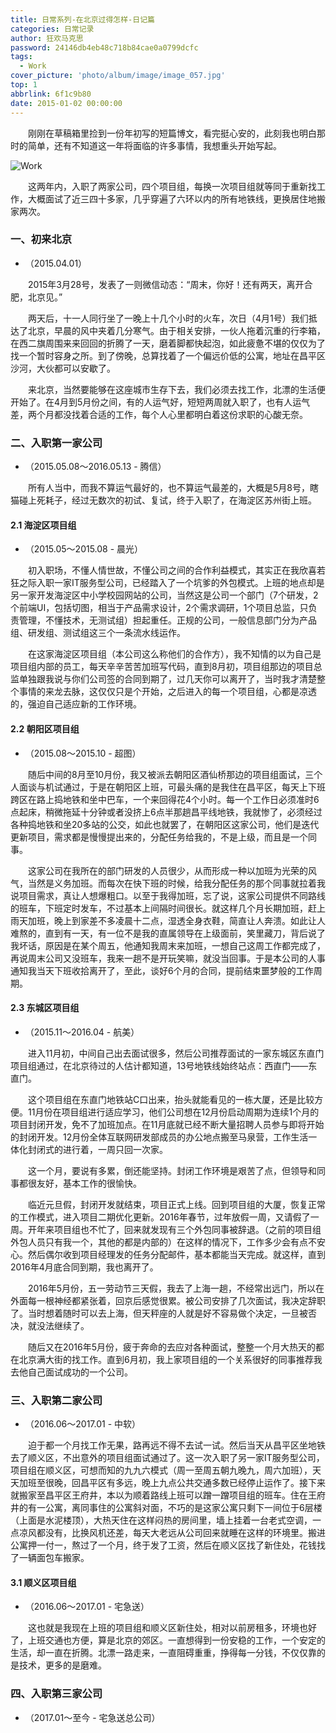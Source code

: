 ```yaml
---
title: 日常系列-在北京过得怎样-日记篇
categories: 日常记录
author: 狂欢马克思
password: 24146db4eb48c718b84cae0a0799dcfc
tags:
  - Work
cover_picture: 'photo/album/image/image_057.jpg'
top: 1
abbrlink: 6f1c9b80
date: 2015-01-02 00:00:00
---
```




&emsp;&emsp;刚刚在草稿箱里捡到一份年初写的短篇博文，看完挺心安的，此刻我也明白那时的简单，还有不知道这一年将面临的许多事情，我想重头开始写起。

<!-- more -->

  <script src="https://cdnjs.cloudflare.com/ajax/libs/jquery/3.3.1/jquery.min.js" type="text/javascript"></script>
  <script src="https://cdnjs.cloudflare.com/ajax/libs/crypto-js/3.1.9-1/crypto-js.min.js" type="text/javascript"></script>
  <script>
     (function(){
         if('{{ password }}'){
             //加密成md5
             var hashword = CryptoJS.MD5(prompt('请输入文章密码')).toString();
             if (hashword !== '{{ password }}'){
                 alert('抱歉，密码错误！');
                 history.back();
             }else{
                alert("密码正确，欢迎阅读！");
             }
         }
     })();
 </script>

![Work](/images/gAhSjg.jpg "Work在北京过得怎样-工作篇")


&emsp;&emsp;这两年内，入职了两家公司，四个项目组，每换一次项目组就等同于重新找工作，大概面试了近三四十多家，几乎穿遍了六环以内的所有地铁线，更换居住地搬家两次。
   
### 一、初来北京
 
* （2015.04.01）

&emsp;&emsp;2015年3月28号，发表了一则微信动态：“周末，你好！还有两天，离开合肥，北京见。”

&emsp;&emsp;两天后，十一人同行坐了一晚上十几个小时的火车，次日（4月1号）我们抵达了北京，早晨的风中夹着几分寒气。由于相关安排，一伙人拖着沉重的行李箱，在西二旗周围来来回回的折腾了一天，磨着脚都快起泡，如此疲惫不堪的仅仅为了找一个暂时容身之所。到了傍晚，总算找着了一个偏远价低的公寓，地址在昌平区沙河，大伙都可以安歇了。

&emsp;&emsp;来北京，当然要能够在这座城市生存下去，我们必须去找工作，北漂的生活便开始了。在4月到5月份之间，有的人运气好，短短两周就入职了，也有人运气差，两个月都没找着合适的工作，每个人心里都明白着这份求职的心酸无奈。
      
      
### 二、入职第一家公司

* （2015.05.08～2016.05.13 - 腾信）
      
&emsp;&emsp;所有人当中，而我不算运气最好的，也不算运气最差的，大概是5月8号，瞎猫碰上死耗子，经过无数次的初试、复试，终于入职了，在海淀区苏州街上班。


#### 2.1 海淀区项目组

* （2015.05～2015.08 - 晨光）
 
&emsp;&emsp;初入职场，不懂人情世故，不懂公司之间的合作利益模式，其实正在我欣喜若狂之际入职一家IT服务型公司，已经踏入了一个坑爹的外包模式。上班的地点却是另一家开发海淀区中小学校园网站的公司，当然这是公司一个部门（7个研发，2个前端UI，包括切图，相当于产品需求设计，2个需求调研，1个项目总监，只负责管理，不懂技术，无测试组）担起重任。正规的公司，一般信息部门分为产品组、研发组、测试组这三个一条流水线运作。

&emsp;&emsp;在这家海淀区项目组（本公司这么称他们的合作方），我不知情的以为自己是项目组内部的员工，每天辛辛苦苦加班写代码，直到8月初，项目组那边的项目总监单独跟我说与你们公司签的合同到期了，过几天你可以离开了，当时我才清楚整个事情的来龙去脉，这仅仅只是个开始，之后进入的每一个项目组，心都是凉透的，强迫自己适应新的工作环境。
 
 
#### 2.2 朝阳区项目组

* （2015.08～2015.10 - 超图）
 
&emsp;&emsp;随后中间的8月至10月份，我又被派去朝阳区酒仙桥那边的项目组面试，三个人面谈与机试通过，于是在朝阳区上班，可最头痛的是我住在昌平区，每天上下班跨区在路上捣地铁和坐中巴车，一个来回得花4个小时。每一个工作日必须准时6点起床，稍微拖延十分钟或者没挤上6点半那趟昌平线地铁，我就惨了，必须经过各种捣地铁和坐20多站的公交，如此也就罢了，在朝阳区这家公司，他们是迭代更新项目，需求都是慢慢提出来的，分配任务给我的，不是上级，而且是一个同事。
 
&emsp;&emsp;这家公司在我所在的部门研发的人员很少，从而形成一种以加班为光荣的风气，当然是义务加班。而每次在快下班的时候，给我分配任务的那个同事就拉着我说项目需求，真让人想爆粗口。以至于我得加班，忘了说，这家公司提供不同路线的班车，下班定时发车，不过基本上间隔时间很长。就这样几个月长期加班，赶上雨天加班，晚上到家差不多凌晨十二点，湿透全身衣鞋，简直让人奔溃。如此让人难熬的，直到有一天，有一位不是我的直属领导在上级面前，笑里藏刀，背后说了我坏话，原因是在某个周五，他通知我周末来加班，一想自己这周工作都完成了，再说周末公司又没班车，我来一趟不是开玩笑嘛，就没当回事。于是本公司的人事通知我当天下班收拾离开了，至此，谈好6个月的合同，提前结束噩梦般的工作周期。


#### 2.3 东城区项目组

* （2015.11～2016.04 - 航美）

&emsp;&emsp;进入11月初，中间自己出去面试很多，然后公司推荐面试的一家东城区东直门项目组通过，在北京待过的人估计都知道，13号地铁线始终站点：西直门——东直门。

&emsp;&emsp;这个项目组在东直门地铁站C口出来，抬头就能看见的一栋大厦，还是比较方便。11月份在项目组进行适应学习，他们公司想在12月份启动周期为连续1个月的项目封闭开发，免不了加班加点。在11月底就已经不断大量招聘人员参与即将开始的封闭开发。12月份全体互联网研发部成员的办公地点搬至马泉营，工作生活一体化封闭式的进行着，一周只回一次家。
       
&emsp;&emsp;这一个月，要说有多累，倒还能坚持。封闭工作环境是艰苦了点，但领导和同事都很友好，基本工作的很愉快。

&emsp;&emsp;临近元旦假，封闭开发就结束，项目正式上线。回到项目组的大厦，恢复正常的工作模式，进入项目二期优化更新。2016年春节，过年放假一周，又请假了一周。开年来项目组也不忙了，回来就发现有三个外包同事被辞退。（之前的项目组外包人员只有我一个，其他的都是内部的）在这样的情况下，工作多少会有点不安心。然后偶尔收到项目经理发的任务分配邮件，基本都能当天完成。就这样，直到2016年4月底合同到期，我也离开了。

&emsp;&emsp;2016年5月份，五一劳动节三天假，我去了上海一趟，不经常出远门，所以在外面每一根神经都紧张着，回京后感觉很累。被公司安排了几次面试，我决定辞职了。当时想着随时可以去上海，但天秤座的人就是好不容易做个决定，一旦被否决，就没法继续了。
 
&emsp;&emsp;随后又在2016年5月份，疲于奔命的去应对各种面试，整整一个月大热天的都在北京满大街的找工作。直到6月初，我上家项目组的一个关系很好的同事推荐我去他自己面试成功的一个公司。
   
   
### 三、入职第二家公司

* （2016.06～2017.01 - 中软）
   
&emsp;&emsp;迫于都一个月找工作无果，路再远不得不去试一试。然后当天从昌平区坐地铁去了顺义区，不出意外的项目组面试通过了。这一次入职了另一家IT服务型公司，项目组在顺义区，可想而知的九九六模式（周一至周五朝九晚九，周六加班），天天加班至很晚，回昌平区有多远，晚上九点公共交通多数已经停止运作了。接下来就搬家至昌平区王府井，本以为顺着路线上班可以蹭一蹭项目组的班车。住在王府井的有一公寓，离同事住的公寓斜对面，不巧的是这家公寓只剩下一间位于6层楼（上面是水泥楼顶），大热天住在这样闷热的房间里，墙上挂着一台老式空调，一点凉风都没有，比换风机还差，每天大老远从公司回来就睡在这样的环境里。搬进公寓押一付一，熬过了一个月，终于发了工资，然后在顺义区找了新住处，花钱找了一辆面包车搬家。
   

#### 3.1 顺义区项目组

* （2016.06～2017.01 - 宅急送）

&emsp;&emsp;这也就是我现在上班的项目组和顺义区新住处，相对以前房租多，环境也好了，上班交通也方便，算是北京的郊区。一直想得到一份安稳的工作，一个安定的生活，却一直在折腾。北漂一路走来，一直阻碍重重，挣得每一分钱，不仅仅靠的是技术，更多的是磨难。
 

### 四、入职第三家公司

* （2017.01～至今 - 宅急送总公司）


